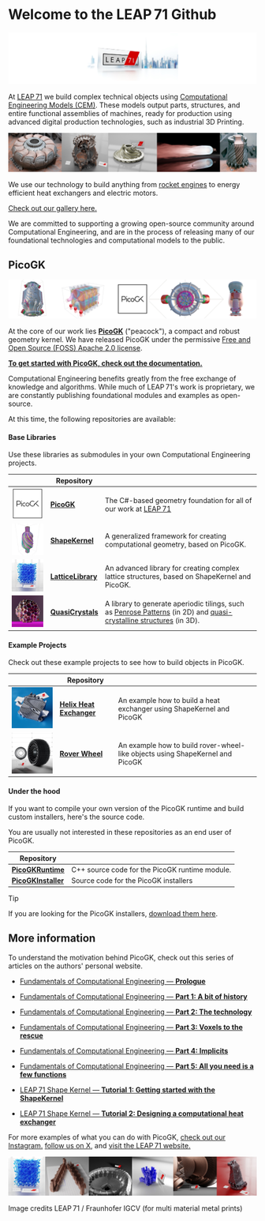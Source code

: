 # Welcome to the LEAP 71 Github

![LEAP71](img/LEAP71.jpg)

At [LEAP 71](https://leap71.com) we build complex technical objects using [Computational Engineering Models (CEM)](https://leap71.com/computationalengineering/). These models output parts, structures, and entire functional assemblies of machines, ready for production using advanced digital production technologies, such as industrial 3D Printing.

![2023-11-23 LEAP 71 GitHub](img/LEAP71_0.jpg)

We use our technology to build anything from [rocket engines](https://leap71.com/rp/) to energy efficient heat exchangers and electric motors. 

[Check out our gallery here.](https://leap71.com/gallery/)

We are committed to supporting a growing open-source community around Computational Engineering, and are in the process of releasing many of our foundational technologies and computational models to the public.

## PicoGK

![2023-11-23 LEAP 71 GitHub 2](img/LEAP71_2.jpg)

At the core of our work lies **[PicoGK](https://github.com/leap71/PicoGK)** ("peacock"), a compact and robust geometry kernel. We have released PicoGK under the permissive [Free and Open Source (FOSS) Apache 2.0 license](https://www.apache.org/licenses/LICENSE-2.0).

**[To get started with PicoGK, check out the documentation.](https://github.com/leap71/PicoGK/tree/main/Documentation)**

Computational Engineering benefits greatly from the free exchange of knowledge and algorithms. While much of LEAP 71's work is proprietary, we are constantly publishing foundational modules and examples as open-source. 

At this time, the following repositories are available:

#### **Base Libraries** 

Use these libraries as submodules in your own Computational Engineering projects.

|                                                        | Repository                                                   |                                                              |
| ------------------------------------------------------ | ------------------------------------------------------------ | ------------------------------------------------------------ |
| ![PicoGK_200px](img/PicoGK_200px.png)                  | [**PicoGK**](https://github.com/leap71/PicoGK)               | The C#-based geometry foundation for all of our work at [LEAP 71](https://leap71.com) |
| ![ShapeKernel_200px](img/ShapeKernel_200px.jpeg)       | [**ShapeKernel**](https://github.com/leap71/LEAP71_ShapeKernel) | A generalized framework for creating computational geometry, based on PicoGK. |
| ![LatticeLibrary_200px](img/LatticeLibrary_200px.jpeg) | [**LatticeLibrary**](https://github.com/leap71/LEAP71_LatticeLibrary) | An advanced library for creating complex lattice structures, based on ShapeKernel and PicoGK. |
| ![QuasiCrystal_200px](img/QuasiCrystal_200px.jpg)      | **[QuasiCrystals](https://github.com/leap71/LEAP71_QuasiCrystals)** | A library to generate aperiodic tilings, such as [Penrose Patterns](https://en.wikipedia.org/wiki/Penrose_tiling) (in 2D) and [quasi-crystalline structures](https://en.wikipedia.org/wiki/Quasicrystal) (in 3D). |

#### **Example Projects** 

Check out these example projects to see how to build objects in PicoGK.

|                                                | Repository                                                   |                                                              |
| ---------------------------------------------- | ------------------------------------------------------------ | ------------------------------------------------------------ |
| ![HelixHeatX_200px](img/HelixHeatX_200px.jpeg) | [**Helix Heat Exchanger**](https://github.com/leap71/LEAP71_HelixHeatX) | An example how to build a heat exchanger using ShapeKernel and PicoGK |
| ![RoverWheel_200px](img/RoverWheel_200px.jpeg) | **[Rover Wheel](https://github.com/leap71/LEAP71_RoverWheel)** | An example how to build rover-wheel-like objects using ShapeKernel and PicoGK |

#### Under the hood

If you want to compile your own version of the PicoGK runtime and build custom installers, here's the source code. 

You are usually not interested in these repositories as an end user of PicoGK.

| Repository                                                   |                                                |
| ------------------------------------------------------------ | ---------------------------------------------- |
| [**PicoGKRuntime**](https://github.com/leap71/PicoGKRuntime) | C++ source code for the PicoGK runtime module. |
| [**PicoGKInstaller**](https://github.com/leap71/PicoGKInstaller) | Source code for the PicoGK installers          |


> [!TIP]
>
> If you are looking for the PicoGK installers, [download them here](https://github.com/leap71/PicoGK/releases/).


## More information

To understand the motivation behind PicoGK, check out this series of articles on the authors' personal website.

- [Fundamentals of Computational Engineering — **Prologue**](https://jlk.ae/2023/10/04/computationalengineering-prologue/)

- [Fundamentals of Computational Engineering — **Part 1: A bit of history**](https://jlk.ae/2023/10/06/computational-engineering-part-1-history/)

- [Fundamentals of Computational Engineering — **Part 2: The technology**](https://jlk.ae/2023/10/09/computational-engineering-part-2-the-technology/)

- [Fundamentals of Computational Engineering — **Part 3: Voxels to the rescue**](https://jlk.ae/2023/10/11/computational-engineering-part-3-voxels/)

- [Fundamentals of Computational Engineering — **Part 4: Implicits**](https://jlk.ae/2023/10/13/fundamentals-of-computational-engineering-part-4-implicits/)

- [Fundamentals of Computational Engineering — **Part 5: All you need is a few functions**](https://jlk.ae/2023/10/16/fundamentals-of-computational-engineering-part-5-all-you-need-is-a-few-functions/)

- [LEAP 71 Shape Kernel — **Tutorial 1: Getting started with the ShapeKernel**](https://github.com/leap71/LEAP71_ShapeKernel/blob/main/Documentation/README-GettingStarted.md)

- [LEAP 71 Shape Kernel — **Tutorial 2: Designing a computational heat exchanger**](https://github.com/leap71/LEAP71_HelixHeatX)

For more examples of what you can do with PicoGK, [check out our Instagram.](https://www.instagram.com/leap.71/) [follow us on X](https://twitter.com/leap_71), and [visit the LEAP 71 website.](https://leap71.com/)  

![2023-11-23 LEAP 71 GitHub 3](img/LEAP71_1.jpg)

Image credits LEAP 71 / Fraunhofer IGCV (for multi material metal prints)
